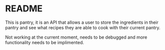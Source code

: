 # README

This is pantry, it is an API that allows a user to store the ingredients in their pantry and see what recipes they are able to cook with their current pantry.

Not working at the current moment, needs to be debugged and more functionality needs to be implimented.
